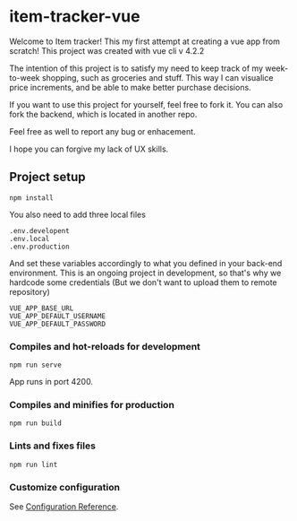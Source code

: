 # item-tracker-vue

Welcome to Item tracker! This my first attempt at creating a vue app from scratch! 
This project was created with vue cli v 4.2.2

The intention of this project is to satisfy my need to keep track of my week-to-week shopping, such as groceries and stuff. This way I can visualice price increments, and be able to make better purchase decisions. 

If you want to use this project for yourself, feel free to fork it. You can also fork the backend, which is located in another repo. 

Feel free as well to report any bug or enhacement.

I hope you can forgive my lack of UX skills. 


## Project setup
```
npm install
```

You also need to add three local files
```
.env.developent
.env.local
.env.production
```

And set these variables accordingly to what you defined in your back-end environment. This is an ongoing project in development, so that's why we hardcode some credentials (But we don't want to upload them to remote repository)
```
VUE_APP_BASE_URL
VUE_APP_DEFAULT_USERNAME
VUE_APP_DEFAULT_PASSWORD
```

### Compiles and hot-reloads for development
```
npm run serve
```
App runs in port 4200.
### Compiles and minifies for production
```
npm run build
```

### Lints and fixes files
```
npm run lint
```

### Customize configuration
See [Configuration Reference](https://cli.vuejs.org/config/).